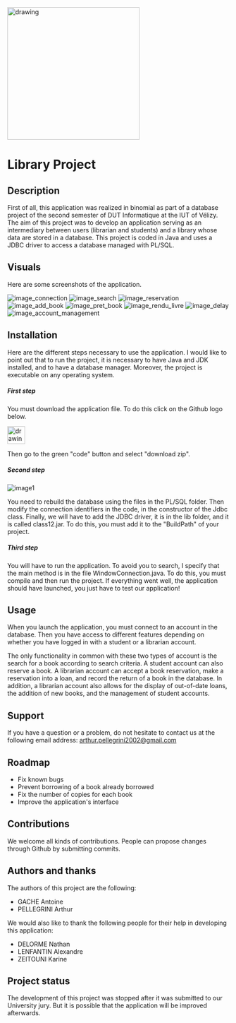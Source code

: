 <img src="https://i.goopics.net/ip4368.png" alt="drawing" width="300" heigth="300"/> 

Library Project
==============================================================

Description
--------------------------------------------------------------

First of all, this application was realized in binomial as part of a database project of the second semester of DUT Informatique at the IUT of Vélizy.
The aim of this project was to develop an application serving as an intermediary between users (librarian and students) and a library whose data are stored in a database. This project is coded in Java and uses a JDBC driver to access a database managed with PL/SQL.

Visuals
--------------------------------------------------------------

Here are some screenshots of the application.

![image_connection][login]
![image_search][search]
![image_reservation][booking]
![image_add_book][add_book]
![image_pret_book][book_ready]
![image_rendu_livre][book_return]
![image_delay][delay]
![image_account_management][account_management]

Installation
--------------------------------------------------------------

Here are the different steps necessary to use the application. I would like to point out that to run the project, it is necessary to have Java and JDK installed, and to have a database manager. Moreover, the project is executable on any operating system. 

##### First step

You must download the application file. To do this click on the Github logo below.

[<img src="https://upload.wikimedia.org/wikipedia/commons/thumb/9/91/Octicons-mark-github.svg/2048px-Octicons-mark-github.svg.png" alt="drawing" width="40" heigth="40"/>](https://github.com/arthurpellegrini/library_project)

Then go to the green "code" button and select "download zip".

##### Second step

![image1][import_csv]

You need to rebuild the database using the files in the PL/SQL folder. 
Then modify the connection identifiers in the code, in the constructor of the Jdbc class. 
Finally, we will have to add the JDBC driver, it is in the lib folder, and it is called class12.jar. To do this, you must add it to the "BuildPath" of your project.

##### Third step

You will have to run the application. To avoid you to search, I specify that the main method is in the file WindowConnection.java. To do this, you must compile and then run the project. If everything went well, the application should have launched, you just have to test our application!

Usage
--------------------------------------------------------------

When you launch the application, you must connect to an account in the database. Then you have access to different features depending on whether you have logged in with a student or a librarian account. 

The only functionality in common with these two types of account is the search for a book according to search criteria.
A student account can also reserve a book. 
A librarian account can accept a book reservation, make a reservation into a loan, and record the return of a book in the database. In addition, a librarian account also allows for the display of out-of-date loans, the addition of new books, and the management of student accounts.

Support
--------------------------------------------------------------

If you have a question or a problem, do not hesitate to contact us at the following email address: arthur.pellegrini2002@gmail.com

Roadmap
--------------------------------------------------------------

* Fix known bugs
* Prevent borrowing of a book already borrowed
* Fix the number of copies for each book
* Improve the application's interface


Contributions
--------------------------------------------------------------

We welcome all kinds of contributions. People can propose changes through Github by submitting commits.

Authors and thanks
--------------------------------------------------------------

The authors of this project are the following: 

* GACHE Antoine 
* PELLEGRINI Arthur

We would also like to thank the following people for their help in developing this application: 

* DELORME Nathan
* LENFANTIN Alexandre
* ZEITOUNI Karine

Project status 
--------------------------------------------------------------

The development of this project was stopped after it was submitted to our University jury. But it is possible that the application will be improved afterwards.

[//]: # (Reference link used in the body of the Markdown)
[import_csv]: https://i.goopics.net/tt83jo.png
[login]: https://i.goopics.net/xtb3dv.png
[search]: https://i.goopics.net/2l
[booking]: https://i.goopics.net/ccb7zp.png
[add_book]: https://i.goopics.net/jfs74v.png
[book_ready]: https://i.goopics.net/do3i5s.png
[book_return]: https://i.goopics.net/eix6au.png
[delay]: https://i.goopics.net/0m8mvy.png
[account_management]: https://i.goopics.net/vvo51b.png
